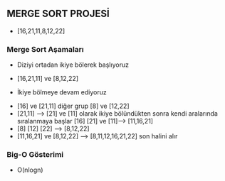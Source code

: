 ## MERGE SORT PROJESİ

- [16,21,11,8,12,22] 
### Merge Sort Aşamaları
- Diziyi ortadan ikiye bölerek başlıyoruz
* [16,21,11] ve [8,12,22]
- İkiye bölmeye devam ediyoruz
* [16] ve [21,11]    diğer grup    [8] ve [12,22]
* [21,11] --> [21] ve [11] olarak ikiye bölündükten sonra kendi aralarında sıralanmaya başlar [16] [21] ve [11]--> [11,16,21]
* [8] [12] [22] --> [8,12,22]
* [11,16,21] ve [8,12,22] --> [8,11,12,16,21,22] son halini alır

### Big-O Gösterimi 
- O(nlogn)
